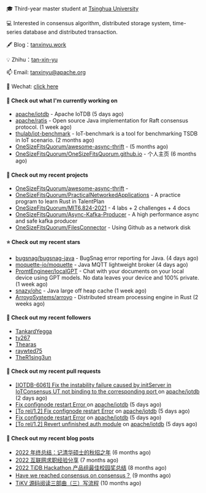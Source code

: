 🎓 Third-year master student at [Tsinghua University](https://www.tsinghua.edu.cn/)

💻 Interested in consensus algorithm, distributed storage system, time-series database and distributed transaction.

🖋 Blog：[tanxinyu.work](https://tanxinyu.work)

💡 Zhihu：[tan-xin-yu](https://www.zhihu.com/people/tan-xin-yu-22)

📫 Email: [tanxinyu@apache.org](mailto:tanxinyu@apache.org)

💬 Wechat: [click here](https://github.com/LebronAl/LebronAl/issues/1)

#### 👷 Check out what I'm currently working on

- [apache/iotdb](https://github.com/apache/iotdb) - Apache IoTDB (5 days ago)
- [apache/ratis](https://github.com/apache/ratis) - Open source Java implementation for Raft consensus protocol. (1 week ago)
- [thulab/iot-benchmark](https://github.com/thulab/iot-benchmark) - IoT-benchmark is a tool for benchmarking TSDB in IoT scenario. (2 months ago)
- [OneSizeFitsQuorum/awesome-async-thrift](https://github.com/OneSizeFitsQuorum/awesome-async-thrift) -  (5 months ago)
- [OneSizeFitsQuorum/OneSizeFitsQuorum.github.io](https://github.com/OneSizeFitsQuorum/OneSizeFitsQuorum.github.io) - 个人主页 (6 months ago)

#### 🌱 Check out my recent projects

- [OneSizeFitsQuorum/awesome-async-thrift](https://github.com/OneSizeFitsQuorum/awesome-async-thrift) - 
- [OneSizeFitsQuorum/PracticalNetworkedApplications](https://github.com/OneSizeFitsQuorum/PracticalNetworkedApplications) - A practice program to learn Rust in TalentPlan
- [OneSizeFitsQuorum/MIT6.824-2021](https://github.com/OneSizeFitsQuorum/MIT6.824-2021) - 4 labs &#43; 2 challenges &#43; 4 docs
- [OneSizeFitsQuorum/Async-Kafka-Producer](https://github.com/OneSizeFitsQuorum/Async-Kafka-Producer) - A high performance async and safe kafka producer
- [OneSizeFitsQuorum/FilesConnector](https://github.com/OneSizeFitsQuorum/FilesConnector) - Using Github as a network disk

#### ⭐ Check out my recent stars

- [bugsnag/bugsnag-java](https://github.com/bugsnag/bugsnag-java) - BugSnag error reporting for Java. (4 days ago)
- [moquette-io/moquette](https://github.com/moquette-io/moquette) - Java MQTT lightweight broker (4 days ago)
- [PromtEngineer/localGPT](https://github.com/PromtEngineer/localGPT) - Chat with your documents on your local device using GPT models. No data leaves your device and 100% private.  (1 week ago)
- [snazy/ohc](https://github.com/snazy/ohc) - Java large off heap cache (1 week ago)
- [ArroyoSystems/arroyo](https://github.com/ArroyoSystems/arroyo) - Distributed stream processing engine in Rust (2 weeks ago)

#### 👯 Check out my recent followers

- [TankardYegga](https://github.com/TankardYegga)
- [ty267](https://github.com/ty267)
- [Thearas](https://github.com/Thearas)
- [raywted75](https://github.com/raywted75)
- [TheR1sing3un](https://github.com/TheR1sing3un)

#### 🔨 Check out my recent pull requests

- [[IOTDB-6061] Fix the instability failure caused by initServer in IoTConsensus UT not binding to the corresponding port ](https://github.com/apache/iotdb/pull/10789) on [apache/iotdb](https://github.com/apache/iotdb) (2 days ago)
- [Fix confignode restart Error ](https://github.com/apache/iotdb/pull/10752) on [apache/iotdb](https://github.com/apache/iotdb) (5 days ago)
- [[To rel/1.2] Fix confignode restart Error](https://github.com/apache/iotdb/pull/10751) on [apache/iotdb](https://github.com/apache/iotdb) (5 days ago)
- [Fix confignode restart Error](https://github.com/apache/iotdb/pull/10750) on [apache/iotdb](https://github.com/apache/iotdb) (5 days ago)
- [[To rel/1.2] Revert unfinished auth module](https://github.com/apache/iotdb/pull/10748) on [apache/iotdb](https://github.com/apache/iotdb) (5 days ago)

#### 📜 Check out my recent blog posts

- [2022 年终总结：记清华硕士的秋招之年](https://tanxinyu.work/2022-annual-summary/) (6 months ago)
- [2022 互联网求职经验分享](https://tanxinyu.work/2022-internet-job-hunting-experience-sharing/) (7 months ago)
- [2022 TiDB Hackathon 产品组最佳校园奖总结](https://tanxinyu.work/2022-tidb-hackathon/) (8 months ago)
- [Have we reached consensus on consensus？](https://tanxinyu.work/have-we-reached-consensus-on-consensus/) (9 months ago)
- [TiKV 源码阅读三部曲（三）写流程](https://tanxinyu.work/tikv-source-code-reading-write/) (10 months ago)
